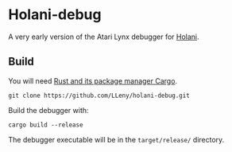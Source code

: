 # Holani-debug
A very early version of the Atari Lynx debugger for [Holani](https://github.com/LLeny/holani).

## Build
You will need [Rust and its package manager Cargo](https://www.rust-lang.org/). 

```
git clone https://github.com/LLeny/holani-debug.git
```

Build the debugger with:

```
cargo build --release
```

The debugger executable will be in the `target/release/` directory.

